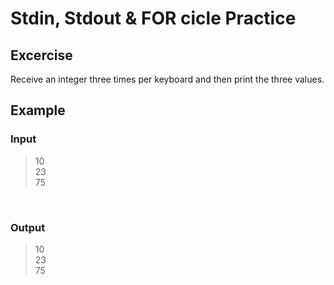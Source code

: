 # Stdin, Stdout & FOR cicle Practice

## Excercise

Receive an integer three times per keyboard and then print the three values.

## Example

### Input

> 10<br/>
> 23</br>
> 75

<br/>

### Output

> 10<br/>
> 23</br>
> 75


<br/>
